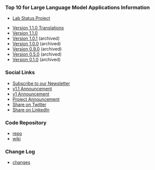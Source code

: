 ### Top 10 for Large Language Model Applications Information
* [Lab Status Project](https://owasp.org/projects/)
<!--* [Version 2.0 - **In progress**](https://www.linkedin.com/pulse/announcing-owasp-top-10-large-language-model-v20-project-steve-wilson-an6jc?trk=public_post_feed-article-content)-->
* [Version 1.1.0 Translations](https://github.com/OWASP/www-project-top-10-for-large-language-model-applications/tree/main/assets/translations)
* [Version 1.1.0](assets/PDF/OWASP-Top-10-for-LLMs-2023-v1_1.pdf)
* [Version 1.0.1](assets/PDF/OWASP-Top-10-for-LLMs-2023-v1_0_1.pdf) (archived)
* [Version 1.0.0](assets/PDF/OWASP-Top-10-for-LLMs-2023-v1_0.pdf) (archived)
* [Version 0.9.0](assets/PDF/OWASP-Top-10-for-LLMs-2023-v09.pdf) (archived)
* [Version 0.5.0](assets/PDF/OWASP-Top-10-for-LLMs-2023-v05.pdf) (archived)
* [Version 0.1.0](Archive/0_1_vulns/) (archived)

### Social Links

* [Subscribe to our Newsletter](https://llmtop10.beehiiv.com/subscribe)
* [v1.1 Announcement](https://www.linkedin.com/pulse/new-release-owasp-top-10-llm-apps-steve-wilson?trk=public_post_feed-article-content)
* [v1 Announcement](https://www.linkedin.com/pulse/official-release-owasp-top-10-large-language-model-v10-steve-wilson/)
* [Project Announcement](https://www.linkedin.com/pulse/announcing-owasp-top-10-large-language-models-ai-project-steve-wilson/)
* [Share on Twitter](https://twitter.com/intent/tweet?url=https://owasp.org/www-project-top-10-for-large-language-model-applications/&text=Check%20out%20the%20OWASP%20Top%2010%20for%20Large%20Language%20Model%20Applications%20project:%20)
* [Share on LinkedIn](https://www.linkedin.com/sharing/share-offsite/?url=https://owasp.org/www-project-top-10-for-large-language-model-applications/)

### Code Repository
* [repo](https://github.com/OWASP/www-project-top-10-for-large-language-model-applications)
* [wiki](https://github.com/OWASP/www-project-top-10-for-large-language-model-applications/wiki)

### Change Log
* [changes](changes)

